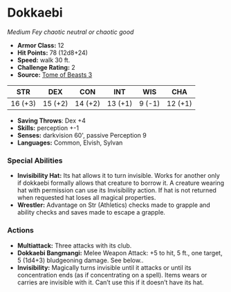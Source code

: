 # Dokkaebi

*Medium* *Fey* *chaotic neutral or chaotic good*

- **Armor Class:** 12
- **Hit Points:** 78 (12d8+24)
- **Speed:** walk 30 ft.
- **Challenge Rating:** 2
- **Source:** [Tome of Beasts 3](https://koboldpress.com/kpstore/product/tome-of-beasts-2-for-5th-edition/)

| STR | DEX | CON | INT | WIS | CHA |
| --- | --- | --- | --- | --- | --- |
| 16 (+3) | 15 (+2) | 14 (+2) | 13 (+1) | 9 (-1) | 12 (+1) |

- **Saving Throws**: Dex +4
- **Skills:** perception +-1
- **Senses:** darkvision 60', passive Perception 9
- **Languages:** Common, Elvish, Sylvan
### Special Abilities
- **Invisibility Hat:** Its hat allows it to turn invisible. Works for another only if dokkaebi formally allows that creature to borrow it. A creature wearing hat with permission can use its Invisibility action. If hat is not returned when requested hat loses all magical properties.
- **Wrestler:** Advantage on Str (Athletics) checks made to grapple and ability checks and saves made to escape a grapple.
### Actions
- **Multiattack:** Three attacks with its club.
- **Dokkaebi Bangmangi:** Melee Weapon Attack: +5 to hit, 5 ft., one target, 5 (1d4+3) bludgeoning damage. See below..
- **Invisibility:** Magically turns invisible until it attacks or until its concentration ends (as if concentrating on a spell). Items wears or carries are invisible with it. Can’t use this if it doesn’t have its hat.
